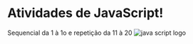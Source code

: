 # Atividades de JavaScript!
Sequencial da 1 à 1o e repetição da 11 à 20
![java script logo](https://upload.wikimedia.org/wikipedia/commons/thumb/9/99/Unofficial_JavaScript_logo_2.svg/1200px-Unofficial_JavaScript_logo_2.svg.png)
